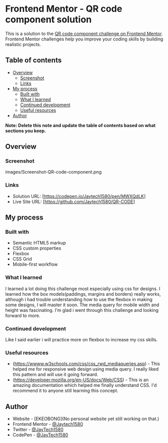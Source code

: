 # Frontend Mentor - QR code component solution

This is a solution to the [QR code component challenge on Frontend Mentor](https://www.frontendmentor.io/challenges/qr-code-component-iux_sIO_H). Frontend Mentor challenges help you improve your coding skills by building realistic projects. 

## Table of contents

- [Overview](#overview)
  - [Screenshot](#screenshot)
  - [Links](#links)
- [My process](#my-process)
  - [Built with](#built-with)
  - [What I learned](#what-i-learned)
  - [Continued development](#continued-development)
  - [Useful resources](#useful-resources)
- [Author](#author)

**Note: Delete this note and update the table of contents based on what sections you keep.**

## Overview

### Screenshot

images/Screenshot-QR-code-component.png

### Links

- Solution URL: [https://codepen.io/Jaytech1580/pen/MWXQdLK]
- Live Site URL: [https://github.com/Jaytech1580/QR-CODE]

## My process

### Built with

- Semantic HTML5 markup
- CSS custom properties
- Flexbox
- CSS Grid
- Mobile-first workflow

### What I learned

I learned a lot doing this challenge most especially using css for designs. I learned how the box models(paddings, margins and borders) really works, although i had trouble understanding how to use the flexbox in making some designs, I will master it soon. The media query for mobile width and height was fascinating. I'm glad i went through this challenge and looking forward to more.

### Continued development
Like I said earlier i will practice more on flexbox to increase my css skills.

### Useful resources

- (https://wwww.w3schools.com/css/css_rwd_mediaqueries.asp) - This helped me for responsive web design using media query. I really liked this pattern and will use it going forward.
- (https://developer.mozilla.org/en-US/docs/Web/CSS) - This is an amazing documentation which helped me finally understand CSS. I'd recommend it to anyone still learning this concept.

## Author

- Website - [EKEOBONG](No personal website yet still working on that.)
- Frontend Mentor - [@Jaytech1580](https://www.frontendmentor.io/profile/Jaytech1580)
- Twitter - [@JayTech1580](https://www.twitter.com/jaytech1580)
- CodePen - [@JayTech1580](https://codepen.io//Jaytech1580)


